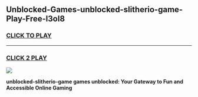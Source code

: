 
## Unblocked-Games-unblocked-slitherio-game-Play-Free-l3ol8
<h3>
<a href="https://premium76.site?title=unblocked-slitherio-game&ref=24M">CLICK TO PLAY</a></h3>
<hr>

<h3>
<a href="https://premium76.site?title=unblocked-slitherio-game&ref=24M">CLICK 2 PLAY</a>
  
</h3>

<a href="https://premium76.site?title=unblocked-slitherio-game&ref=24M"><img src="https://clearcache.store/games.png"></a>


**unblocked-slitherio-game games unblocked: Your Gateway to Fun and Accessible Online Gaming**

